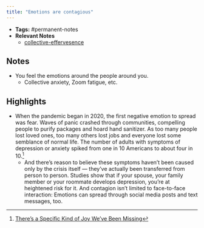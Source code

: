 ```yaml
---
title: "Emotions are contagious"
---
```


- **Tags:** #permanent-notes 
- **Relevant Notes**
	- [collective-effervesence](notes/sciences/psycho/collective-effervesence.md)


## Notes
- You feel the emotions around the people around you.
	- Collective anxiety, Zoom fatigue, etc.

## Highlights
- When the pandemic began in 2020, the first negative emotion to spread was fear. Waves of panic crashed through communities, compelling people to purify packages and hoard hand sanitizer. As too many people lost loved ones, too many others lost jobs and everyone lost some semblance of normal life. The number of adults with symptoms of depression or anxiety spiked from one in 10 Americans to about four in 10.[^1]
	- And there’s reason to believe these symptoms haven’t been caused only by the crisis itself — they’ve actually been transferred from person to person. Studies show that if your spouse, your family member or your roommate develops depression, you’re at heightened risk for it. And contagion isn’t limited to face-to-face interaction: Emotions can spread through social media posts and text messages, too.

[^1]: [There’s a Specific Kind of Joy We’ve Been Missing](https://www-nytimes-com.cdn.ampproject.org/c/s/www.nytimes.com/2021/07/10/opinion/sunday/covid-group-emotions-happiness.amp.html)